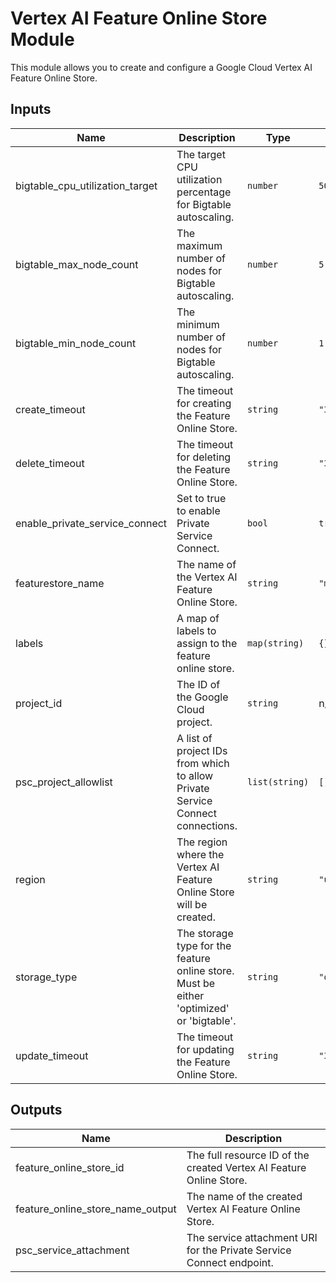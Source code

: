 # Vertex AI Feature Online Store Module

This module allows you to create and configure a Google Cloud Vertex AI Feature Online Store.

<!-- BEGIN_TF_DOCS -->
<!-- END_TF_DOCS -->
<!-- BEGINNING OF PRE-COMMIT-TERRAFORM DOCS HOOK -->
## Inputs

| Name | Description | Type | Default | Required |
|------|-------------|------|---------|:--------:|
| bigtable\_cpu\_utilization\_target | The target CPU utilization percentage for Bigtable autoscaling. | `number` | `50` | no |
| bigtable\_max\_node\_count | The maximum number of nodes for Bigtable autoscaling. | `number` | `5` | no |
| bigtable\_min\_node\_count | The minimum number of nodes for Bigtable autoscaling. | `number` | `1` | no |
| create\_timeout | The timeout for creating the Feature Online Store. | `string` | `"30m"` | no |
| delete\_timeout | The timeout for deleting the Feature Online Store. | `string` | `"30m"` | no |
| enable\_private\_service\_connect | Set to true to enable Private Service Connect. | `bool` | `true` | no |
| featurestore\_name | The name of the Vertex AI Feature Online Store. | `string` | `"my_online_featurestore"` | no |
| labels | A map of labels to assign to the feature online store. | `map(string)` | `{}` | no |
| project\_id | The ID of the Google Cloud project. | `string` | n/a | yes |
| psc\_project\_allowlist | A list of project IDs from which to allow Private Service Connect connections. | `list(string)` | `[]` | no |
| region | The region where the Vertex AI Feature Online Store will be created. | `string` | `"us-central1"` | no |
| storage\_type | The storage type for the feature online store. Must be either 'optimized' or 'bigtable'. | `string` | `"optimized"` | no |
| update\_timeout | The timeout for updating the Feature Online Store. | `string` | `"30m"` | no |

## Outputs

| Name | Description |
|------|-------------|
| feature\_online\_store\_id | The full resource ID of the created Vertex AI Feature Online Store. |
| feature\_online\_store\_name\_output | The name of the created Vertex AI Feature Online Store. |
| psc\_service\_attachment | The service attachment URI for the Private Service Connect endpoint. |

<!-- END OF PRE-COMMIT-TERRAFORM DOCS HOOK -->
